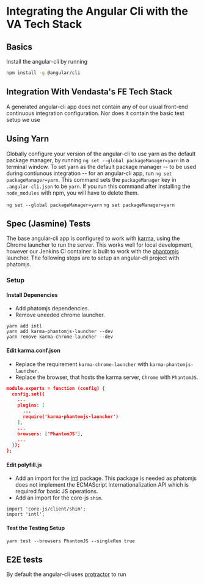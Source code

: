 # Integrating the Angular Cli with the VA Tech Stack

## Basics

Install the angular-cli by running
```bash
npm install -g @angular/cli
```

## Integration With Vendasta's FE Tech Stack

A generated angular-cli app does not contain any of our usual front-end continuous integration configuration. Nor does it contain the basic test setup we use

## Using Yarn

Globally configure your version of the angular-cli to use yarn as the default package manager, by running `ng set --global packageManager=yarn` in a terminal window. To set yarn as the default package manager -- to be used during contiunous integration -- for an angular-cli app, run `ng set packageManager=yarn`. This command sets the `packageManager` key in `.angular-cli.json` to be `yarn`. If you run this command after installing the `node_modules` with npm, you will have to delete them.

`ng set --global packageManager=yarn`
`ng set packageManager=yarn`

## Spec (Jasmine) Tests
The base angular-cli app is configured to work with [karma](https://karma-runner.github.io/1.0/index.html), using the Chrome launcher to run the server. This works well for local development, however our Jenkins CI container is built to work with the [phantomjs](https://www.npmjs.com/package/karma-phantomjs-launcher) launcher. The following steps are to setup an angular-cli project with phatomjs.

### Setup

#### Install Depenencies

- Add phatomjs dependencies.
- Remove uneeded chrome launcher.

`yarn add intl` <br>
`yarn add karma-phantomjs-launcher --dev` <br>
`yarn remove karma-chrome-launcher --dev`

#### Edit karma.conf.json

- Replace the requirement `karma-chrome-launcher` with `karma-phantomjs-launcher`.
- Replace the browser, that hosts the karma server, `Chrome` with `PhantomJS`.

```json
module.exports = function (config) {
  config.set({
    ...
    plugins: [
      ...
      require('karma-phantomjs-launcher')
    ],
    ...
    browsers: ['PhantomJS'],
    ...
  });
};
```

#### Edit polyfill.js

- Add an import for the [intl](https://developer.mozilla.org/en/docs/Web/JavaScript/Reference/Global_Objects/Intl) package. This package is needed as phatomjs does not implement the ECMAScript Internationalization API which is required for basic JS operations.
- Add an import for the core-js `shim`. 

`import 'core-js/client/shim';` <br>
`import 'intl';`

#### Test the Testing Setup

`yarn test --browsers PhantomJS --singleRun true`

## E2E tests

By default the angular-cli uses [protractor](http://www.protractortest.org/#/) to run 